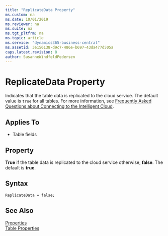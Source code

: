 ```yaml
---
title: "ReplicateData Property"
ms.custom: na
ms.date: 10/01/2019
ms.reviewer: na
ms.suite: na
ms.tgt_pltfrm: na
ms.topic: article
ms.service: "dynamics365-business-central"
ms.assetid: 3e156138-d9c7-486e-b697-43da477d505a
caps.latest.revision: 8
author: SusanneWindfeldPedersen
---
```


# ReplicateData Property
Indicates that the table data is replicated to the cloud service. The default value is `true` for all tables. For more information, see [Frequently Asked Questions about Connecting to the Intelligent Cloud](../../administration/FAQ-Intelligent-Cloud.md).
  
## Applies To  
- Table fields

## Property  
 **True** if the table data is replicated to the cloud service otherwise, **false**. The default is **true**.  

## Syntax
```
ReplicateData = false;
```

## See Also  
 [Properties](devenv-properties.md)  
[Table Properties](devenv-table-properties.md)  

